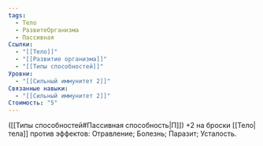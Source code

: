 ```yaml
---
tags:
  - Тело
  - РазвитеОрганизма
  - Пассивная
Ссылки:
  - "[[Тело]]"
  - "[[Развитие организма]]"
  - "[[Типы способностей]]"
Уровни:
  - "[[Сильный иммунитет 2]]"
Связанные навыки:
  - "[[Сильный иммунитет 2]]"
Стоимость: "5"
---
```

([[Типы способностей#Пассивная способность|П]]) +2 на броски [[Тело|тела]]  против эффектов: Отравление; Болезнь; Паразит; Усталость.